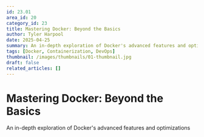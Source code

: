 ```yaml
---
id: 23.01
area_id: 20
category_id: 23
title: Mastering Docker: Beyond the Basics
author: Tyler Harpool
date: 2025-04-25
summary: An in-depth exploration of Docker's advanced features and optimizations
tags: [Docker, Containerization, DevOps]
thumbnail: /images/thumbnails/01-thumbnail.jpg
draft: false
related_articles: []
---
```


# Mastering Docker: Beyond the Basics

An in-depth exploration of Docker's advanced features and optimizations
